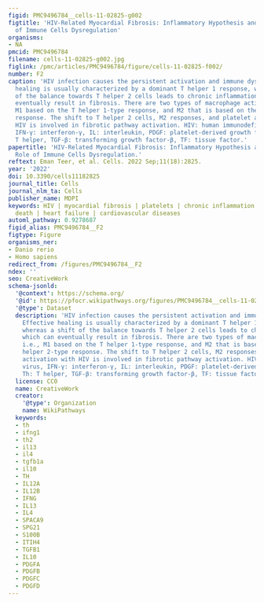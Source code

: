 ```yaml
---
figid: PMC9496784__cells-11-02825-g002
figtitle: 'HIV-Related Myocardial Fibrosis: Inflammatory Hypothesis and Crucial Role
  of Immune Cells Dysregulation'
organisms:
- NA
pmcid: PMC9496784
filename: cells-11-02825-g002.jpg
figlink: /pmc/articles/PMC9496784/figure/cells-11-02825-f002/
number: F2
caption: 'HIV infection causes the persistent activation and immune dysfunction. Effective
  healing is usually characterized by a dominant T helper 1 response, whereas a shift
  of the balance towards T helper 2 cells leads to chronic inflammation, which can
  eventually result in fibrosis. There are two types of macrophage activation, i.e.,
  M1 based on the T helper 1-type response, and M2 that is based on the T helper 2-type
  response. The shift to T helper 2 cells, M2 responses, and platelet activation with
  HIV is involved in fibrotic pathway activation. HIV: human immunodeficiency virus,
  IFN-γ: interferon-γ, IL: interleukin, PDGF: platelet-derived growth factor, Th:
  T helper, TGF-β: transforming growth factor-β, TF: tissue factor.'
papertitle: 'HIV-Related Myocardial Fibrosis: Inflammatory Hypothesis and Crucial
  Role of Immune Cells Dysregulation.'
reftext: Eman Teer, et al. Cells. 2022 Sep;11(18):2825.
year: '2022'
doi: 10.3390/cells11182825
journal_title: Cells
journal_nlm_ta: Cells
publisher_name: MDPI
keywords: HIV | myocardial fibrosis | platelets | chronic inflammation | sudden cardiac
  death | heart failure | cardiovascular diseases
automl_pathway: 0.9278687
figid_alias: PMC9496784__F2
figtype: Figure
organisms_ner:
- Danio rerio
- Homo sapiens
redirect_from: /figures/PMC9496784__F2
ndex: ''
seo: CreativeWork
schema-jsonld:
  '@context': https://schema.org/
  '@id': https://pfocr.wikipathways.org/figures/PMC9496784__cells-11-02825-g002.html
  '@type': Dataset
  description: 'HIV infection causes the persistent activation and immune dysfunction.
    Effective healing is usually characterized by a dominant T helper 1 response,
    whereas a shift of the balance towards T helper 2 cells leads to chronic inflammation,
    which can eventually result in fibrosis. There are two types of macrophage activation,
    i.e., M1 based on the T helper 1-type response, and M2 that is based on the T
    helper 2-type response. The shift to T helper 2 cells, M2 responses, and platelet
    activation with HIV is involved in fibrotic pathway activation. HIV: human immunodeficiency
    virus, IFN-γ: interferon-γ, IL: interleukin, PDGF: platelet-derived growth factor,
    Th: T helper, TGF-β: transforming growth factor-β, TF: tissue factor.'
  license: CC0
  name: CreativeWork
  creator:
    '@type': Organization
    name: WikiPathways
  keywords:
  - th
  - ifng1
  - th2
  - il13
  - il4
  - tgfb1a
  - il10
  - TH
  - IL12A
  - IL12B
  - IFNG
  - IL13
  - IL4
  - SPACA9
  - SPG21
  - S100B
  - ITIH4
  - TGFB1
  - IL10
  - PDGFA
  - PDGFB
  - PDGFC
  - PDGFD
---
```

